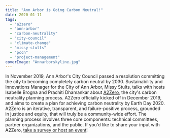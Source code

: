 ```yaml
---
title: "Ann Arbor is Going Carbon Neutral!"
date: 2020-01-11
tags: 
  - "a2zero"
  - "ann-arbor"
  - "carbon-neutrality"
  - "city-council"
  - "climate-change"
  - "missy-stults"
  - "pccn"
  - "project-management"
coverImage: "Annarborskyline.jpg"
---
```


In November 2019, Ann Arbor's City Council passed a resolution committing the city to becoming completely carbon neutral by 2030. Sustainability and Innovations Manager for the City of Ann Arbor, Missy Stults, talks with hosts Isabelle Brogna and Prachiti Dhamankar about [A2Zero](https://www.a2zero.org/), the city's carbon neutrality planning process. A2Zero officially kicked off in December 2019, and aims to create a plan for achieving carbon neutrality by Earth Day 2020. A2Zero is an iterative, transparent, and failure-positive process, grounded in justice and equity, that will truly be a community-wide effort. The planning process involves three core components: technical committees, partner organizations, and the public. If you'd like to share your input with A2Zero, [take a survey or host an event](https://www.a2zero.org/get-involved/)!
